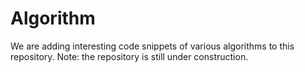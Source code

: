 # Algorithm
We are adding interesting code snippets of various algorithms to this repository.
Note: the repository is still under construction.
